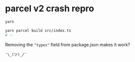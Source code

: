 # parcel v2 crash repro

```bash
yarn

yarn parcel build src/index.ts
# 💥
```

Removing the `"types"` field from package.json makes it work?

`¯\_(ツ)_/¯`
